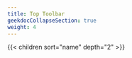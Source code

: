 ```yaml
---
title: Top Toolbar
geekdocCollapseSection: true
weight: 4
---
```



{{< children sort="name" depth="2" >}} 